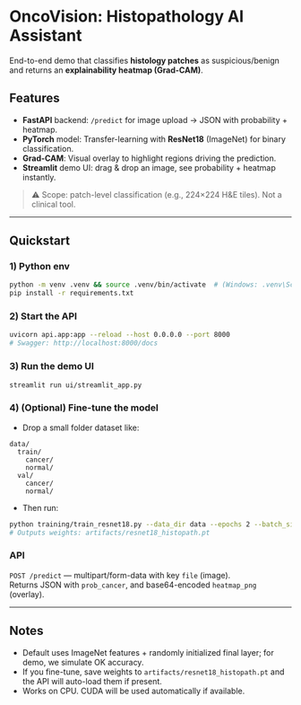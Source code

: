 # OncoVision: Histopathology AI Assistant

End-to-end demo that classifies **histology patches** as suspicious/benign and returns an **explainability heatmap (Grad-CAM)**.

## Features
- **FastAPI** backend: `/predict` for image upload → JSON with probability + heatmap.
- **PyTorch** model: Transfer-learning with **ResNet18** (ImageNet) for binary classification.
- **Grad-CAM**: Visual overlay to highlight regions driving the prediction.
- **Streamlit** demo UI: drag & drop an image, see probability + heatmap instantly.

> ⚠️ Scope: patch-level classification (e.g., 224×224 H&E tiles). Not a clinical tool.

---

## Quickstart

### 1) Python env
```bash
python -m venv .venv && source .venv/bin/activate  # (Windows: .venv\Scripts\activate)
pip install -r requirements.txt
```

### 2) Start the API
```bash
uvicorn api.app:app --reload --host 0.0.0.0 --port 8000
# Swagger: http://localhost:8000/docs
```

### 3) Run the demo UI
```bash
streamlit run ui/streamlit_app.py
```

### 4) (Optional) Fine-tune the model
- Drop a small folder dataset like:
```
data/
  train/
    cancer/
    normal/
  val/
    cancer/
    normal/
```
- Then run:
```bash
python training/train_resnet18.py --data_dir data --epochs 2 --batch_size 32
# Outputs weights: artifacts/resnet18_histopath.pt
```

### API
`POST /predict` — multipart/form-data with key `file` (image).  
Returns JSON with `prob_cancer`, and base64-encoded `heatmap_png` (overlay).

---

## Notes
- Default uses ImageNet features + randomly initialized final layer; for demo, we simulate OK accuracy. 
- If you fine-tune, save weights to `artifacts/resnet18_histopath.pt` and the API will auto-load them if present.
- Works on CPU. CUDA will be used automatically if available.
